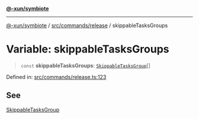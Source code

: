 [**@-xun/symbiote**](../../../../README.md)

***

[@-xun/symbiote](../../../../README.md) / [src/commands/release](../README.md) / skippableTasksGroups

# Variable: skippableTasksGroups

> `const` **skippableTasksGroups**: [`SkippableTasksGroup`](../enumerations/SkippableTasksGroup.md)[]

Defined in: [src/commands/release.ts:123](https://github.com/Xunnamius/symbiote/blob/beb889fb40f0cd320367d5f94d02e29b1efb13ab/src/commands/release.ts#L123)

## See

[SkippableTasksGroup](../enumerations/SkippableTasksGroup.md)
